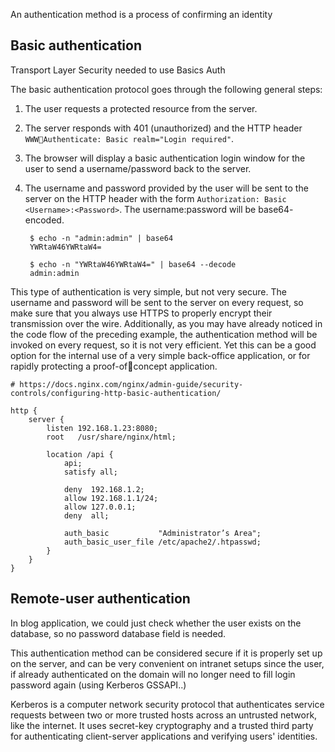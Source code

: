 An authentication method is a process of confirming an identity

## Basic authentication

Transport Layer Security needed to use Basics Auth

The basic authentication protocol goes through the following general steps:
1. The user requests a protected resource from the server.
2. The server responds with 401 (unauthorized) and the HTTP header `WWWAuthenticate: Basic realm="Login required"`.
3. The browser will display a basic authentication login window for the user to
send a username/password back to the server.
4. The username and password provided by the user will be sent to the server on
the HTTP header with the form `Authorization:
Basic <Username>:<Password>`. The username:password will be base64-
encoded.

        $ echo -n "admin:admin" | base64
        YWRtaW46YWRtaW4=

        $ echo -n "YWRtaW46YWRtaW4=" | base64 --decode
        admin:admin


This type of authentication is very simple, but not very secure. The username and password
will be sent to the server on every request, so make sure that you always use HTTPS to
properly encrypt their transmission over the wire. Additionally, as you may have already
noticed in the code flow of the preceding example, the authentication method will be
invoked on every request, so it is not very efficient. Yet this can be a good option for the
internal use of a very simple back-office application, or for rapidly protecting a proof-ofconcept application.

    # https://docs.nginx.com/nginx/admin-guide/security-controls/configuring-http-basic-authentication/
    
    http {
        server {
            listen 192.168.1.23:8080;
            root   /usr/share/nginx/html;

            location /api {
                api;
                satisfy all;

                deny  192.168.1.2;
                allow 192.168.1.1/24;
                allow 127.0.0.1;
                deny  all;

                auth_basic           "Administrator’s Area";
                auth_basic_user_file /etc/apache2/.htpasswd; 
            }
        }
    }


## Remote-user authentication

In blog application, we could just check whether the user exists on the database, so no
password database field is needed. 

This authentication method can be considered secure if
it is properly set up on the server, and can be very convenient on intranet setups since the
user, if already authenticated on the domain will no longer
need to fill login password again (using Kerberos GSSAPI..)

Kerberos is a computer network security protocol that authenticates service requests between two or more trusted hosts across an untrusted network, like the internet. It uses secret-key cryptography and a trusted third party for authenticating client-server applications and verifying users' identities.